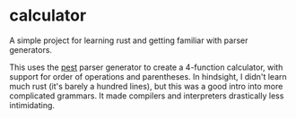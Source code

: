 # calculator
A simple project for learning rust and getting familiar with parser generators.

This uses the [pest](https://crates.io/crates/pest) parser generator to create a 4-function calculator, with support for order of operations and parentheses. 
In hindsight, I didn't learn much rust (it's barely a hundred lines), but this was a good intro into more complicated grammars. It made compilers and interpreters 
drastically less intimidating.
